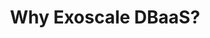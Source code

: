 ---
title: "Why Exoscale DBaaS?"
description: ""
banner: "98e16360-a366-4b78-8e0a-031da07fdacb/images/exoscale-icon.svg"
weight: 3
tags: [databases]
level: [introductory]
categories: [exoscale,kubernetes]
---